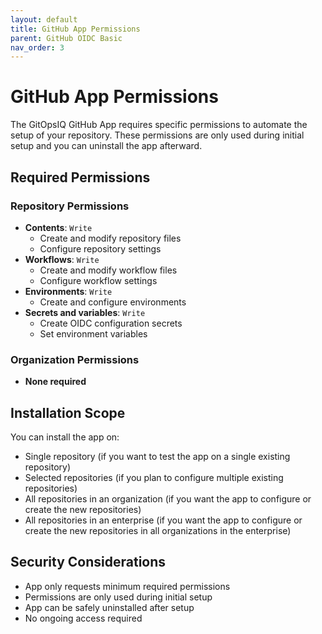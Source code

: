 ```yaml
---
layout: default
title: GitHub App Permissions
parent: GitHub OIDC Basic
nav_order: 3
---
```


# GitHub App Permissions

The GitOpsIQ GitHub App requires specific permissions to automate the setup of your repository. These permissions are only used during initial setup and you can uninstall the app afterward.

## Required Permissions

### Repository Permissions

- **Contents**: `Write`
  - Create and modify repository files
  - Configure repository settings
- **Workflows**: `Write`
  - Create and modify workflow files
  - Configure workflow settings
- **Environments**: `Write`
  - Create and configure environments
- **Secrets and variables**: `Write`
  - Create OIDC configuration secrets
  - Set environment variables

### Organization Permissions

- **None required**

## Installation Scope

You can install the app on:

- Single repository (if you want to test the app on a single existing repository)
- Selected repositories (if you plan to configure multiple existing repositories)
- All repositories in an organization (if you want the app to configure or create the new repositories)
- All repositories in an enterprise (if you want the app to configure or create the new repositories in all organizations in the enterprise)

## Security Considerations

- App only requests minimum required permissions
- Permissions are only used during initial setup
- App can be safely uninstalled after setup
- No ongoing access required
